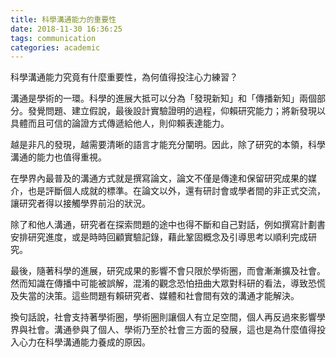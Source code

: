```yaml
---
title: 科學溝通能力的重要性
date: 2018-11-30 16:36:25
tags: communication
categories: academic
---
```


科學溝通能力究竟有什麼重要性，為何值得投注心力練習？

溝通是學術的一環。科學的進展大抵可以分為「發現新知」和「傳播新知」兩個部分。發覺問題、建立假說，最後設計實驗證明的過程，仰賴研究能力；將新發現以具體而且可信的論證方式傳遞給他人，則仰賴表達能力。

越是非凡的發現，越需要清晰的語言才能充分闡明。因此，除了研究的本領，科學溝通的能力也值得重視。

<!--more-->

在學界內最普及的溝通方式就是撰寫論文，論文不僅是傳達和保留研究成果的媒介，也是評斷個人成就的標準。在論文以外，還有研討會或學者間的非正式交流，讓研究者得以接觸學界前沿的狀況。

除了和他人溝通，研究者在探索問題的途中也得不斷和自己對話，例如撰寫計劃書安排研究進度，或是時時回顧實驗記錄，藉此鞏固概念及引導思考以順利完成研究。

最後，隨著科學的進展，研究成果的影響不會只限於學術圈，而會漸漸擴及社會。然而知識在傳播中可能被誤解，混淆的觀念恐怕扭曲大眾對科研的看法，導致恐慌及失當的決策。這些問題有賴研究者、媒體和社會間有效的溝通才能解決。

換句話說，社會支持著學術圈，學術圈則讓個人有立足空間，個人再反過來影響學界與社會。溝通參與了個人、學術乃至於社會三方面的發展，這也是為什麼值得投入心力在科學溝通能力養成的原因。